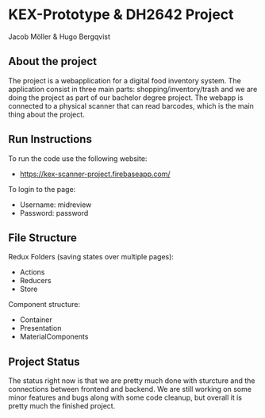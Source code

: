 # KEX-Prototype & DH2642 Project

Jacob Möller & Hugo Bergqvist

## About the project

The project is a webapplication for a digital food inventory system. The application consist in three main parts: shopping/inventory/trash and we are doing the project as part of our bachelor degree project. The webapp is connected to a physical scanner that can read barcodes, which is the main thing about the project.

## Run Instructions

To run the code use the following website:
- https://kex-scanner-project.firebaseapp.com/

To login to the page:
- Username: midreview
- Password: password

## File Structure

Redux Folders (saving states over multiple pages):
- Actions
- Reducers
- Store

Component structure:
- Container
- Presentation
- MaterialComponents

## Project Status

The status right now is that we are pretty much done with sturcture and the connections between frontend and backend. We are still working on some minor features and bugs along with some code cleanup, but overall it is pretty much the finished project.

